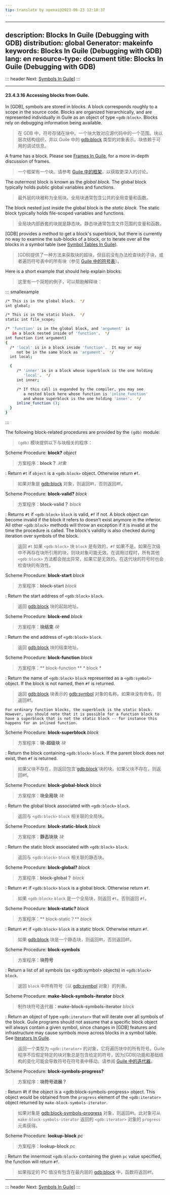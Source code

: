 ```yaml
---
tip: translate by openai@2023-06-23 12:10:37
...
```

---
description: Blocks In Guile (Debugging with GDB)
distribution: global
Generator: makeinfo
keywords: Blocks In Guile (Debugging with GDB)
lang: en
resource-type: document
title: Blocks In Guile (Debugging with GDB)
-------------------------------------------

::: header
Next: [Symbols In Guile](Symbols-In-Guile.html#Symbols-In-Guile)]
:::

---

#### 23.4.3.16 Accessing blocks from Guile.

In [GDB], symbols are stored in blocks. A block corresponds roughly to a scope in the source code. Blocks are organized hierarchically, and are represented individually in Guile as an object of type `<gdb:block>`. Blocks rely on debugging information being available.

> 在 GDB 中，符号存储在块中。一个块大致对应源代码中的一个范围。块以层次结构组织，并以 Guile 中的 [gdb:block](gdb:block) 类型的对象表示。块依赖于可用的调试信息。

A frame has a block. Please see [Frames In Guile](Frames-In-Guile.html#Frames-In-Guile), for a more in-depth discussion of frames.

> 一个框架有一个块。请参考 [Guile 中的框架](Frames-In-Guile.html#Frames-In-Guile)，以获取更深入的讨论。

The outermost block is known as the *global block*. The global block typically holds public global variables and functions.

> 最外层的块被称为全局块。全局块通常包含公共的全局变量和函数。

The block nested just inside the global block is the *static block*. The static block typically holds file-scoped variables and functions.

> 全局块内部嵌套的块就是静态块。静态块通常包含文件范围的变量和函数。

[GDB] provides a method to get a block's superblock, but there is currently no way to examine the sub-blocks of a block, or to iterate over all the blocks in a symbol table (see [Symbol Tables In Guile](Symbol-Tables-In-Guile.html#Symbol-Tables-In-Guile)).

> [GDB]提供了一种方法来获取块的超块，但目前没有办法检查块的子块，或者遍历符号表中的所有块（参见 [Guile 中的符号表](Symbol-Tables-In-Guile.html#Symbol-Tables-In-Guile)）。

Here is a short example that should help explain blocks:

> 这里有一个简短的例子，可以帮助解释块：

::: smallexample

```bash
/* This is in the global block.  */
int global;

/* This is in the static block.  */
static int file_scope;

/* 'function' is in the global block, and 'argument' is
   in a block nested inside of 'function'.  */
int function (int argument)
{
  /* 'local' is in a block inside 'function'.  It may or may
     not be in the same block as 'argument'.  */
  int local;

  {
     /* 'inner' is in a block whose superblock is the one holding
        'local'.  */
     int inner;

     /* If this call is expanded by the compiler, you may see
        a nested block here whose function is 'inline_function'
        and whose superblock is the one holding 'inner'.  */
     inline_function ();
  }
}
```

:::

The following block-related procedures are provided by the `(gdb)` module:

> `(gdb)` 模块提供以下与块相关的程序：

Scheme Procedure: **block?** *object*

> 方案程序：**block？** *对象*

:   Return `#t` if `object` is a `<gdb:block>` object. Otherwise return `#f`.

> 如果对象是 [gdb:block](gdb:block) 对象，则返回#t，否则返回#f。

Scheme Procedure: **block-valid?** *block*

> 方案程序：**block-valid？** *block*

:   Returns `#t` if `<gdb:block>` `block` is valid, `#f` if not. A block object can become invalid if the block it refers to doesn't exist anymore in the inferior. All other `<gdb:block>` methods will throw an exception if it is invalid at the time the procedure is called. The block's validity is also checked during iteration over symbols of the block.

> 返回 `#t` 如果 `<gdb:block>` 块 `block` 是有效的，`#f` 如果不是。如果在次级中不再存在块所引用的块，则块对象可能无效。在调用过程时，所有其他 `<gdb:block>` 方法都会抛出异常，如果它是无效的。在迭代块的符号时也会检查块的有效性。

Scheme Procedure: **block-start** *block*

> 方案程序：**block-start** *block*

:   Return the start address of `<gdb:block>` `block`.

> 返回 [gdb:block](gdb:block) 块的起始地址。

Scheme Procedure: **block-end** *block*

> 方案程序：**块结束** *块*

:   Return the end address of `<gdb:block>` `block`.

> 返回 [gdb:block](gdb:block) 块的结束地址。

Scheme Procedure: **block-function** *block*

> 方案程序：** block-function ** * block *

:   Return the name of `<gdb:block>` `block` represented as a `<gdb:symbol>` object. If the block is not named, then `#f` is returned.

> 返回 [gdb:block](gdb:block) 块表示的 [gdb:symbol](gdb:symbol) 对象的名称。如果块没有命名，则返回#f。

```
For ordinary function blocks, the superblock is the static block. However, you should note that it is possible for a function block to have a superblock that is not the static block -- for instance this happens for an inlined function.
```

Scheme Procedure: **block-superblock** *block*

> 方案程序：**块-超级块** *块*

:   Return the block containing `<gdb:block>` `block`. If the parent block does not exist, then `#f` is returned.

> 如果父块不存在，则返回包含'[gdb:block](gdb:block)'块的块。如果父块不存在，则返回#f。

Scheme Procedure: **block-global-block** *block*

> 方案程序：**块全局块** *块*

:   Return the global block associated with `<gdb:block>` `block`.

> 返回与 `<gdb:block>` `block` 相关联的全局块。

Scheme Procedure: **block-static-block** *block*

> 方案程序：**静态块块** *块*

:   Return the static block associated with `<gdb:block>` `block`.

> 返回与 `<gdb:block>` `block` 相关联的静态块。

Scheme Procedure: **block-global?** *block*

> 方案程序：**block-global？** *block*

:   Return `#t` if `<gdb:block>` `block` is a global block. Otherwise return `#f`.

> 如果 `<gdb:block>` `block` 是一个全局块，则返回 `#t`。否则返回 `#f`。

Scheme Procedure: **block-static?** *block*

> 方案程序：** block-static？** *block*

:   Return `#t` if `<gdb:block>` `block` is a static block. Otherwise return `#f`.

> 如果 [gdb:block](gdb:block) 块是一个静态块，则返回#t，否则返回#f。

Scheme Procedure: **block-symbols**

> 方案程序：**块符号**

:   Return a list of all symbols (as \<gdb:symbol\> objects) in `<gdb:block>` `block`.

> 返回 `block` 中所有符号（以 [gdb:symbol](gdb:symbol) 对象）的列表。

Scheme Procedure: **make-block-symbols-iterator** *block*

> 制作块符号迭代器：**make-block-symbols-iterator** *block*

:   Return an object of type `<gdb:iterator>` that will iterate over all symbols of the block. Guile programs should not assume that a specific block object will always contain a given symbol, since changes in [GDB] features and infrastructure may cause symbols move across blocks in a symbol table. See [Iterators In Guile](Iterators-In-Guile.html#Iterators-In-Guile).

> 返回一个类型为 `<gdb:iterator>` 的对象，它将遍历块中的所有符号。Guile 程序不应假定特定的块对象总是包含给定的符号，因为[GDB]功能和基础结构的变化可能会导致符号在符号表中移动。请参阅 [Guile 中的迭代器](Iterators-In-Guile.html#Iterators-In-Guile)。

Scheme Procedure: **block-symbols-progress?**

> 方案程序：**块符号进展？**

:   Return #t if the object is a \<gdb:block-symbols-progress\> object. This object would be obtained from the `progress` element of the `<gdb:iterator>` object returned by `make-block-symbols-iterator`.

> 如果对象是 [gdb:block-symbols-progress](gdb:block-symbols-progress) 对象，则返回#t。此对象可从 `make-block-symbols-iterator` 返回的 `<gdb:iterator>` 对象的 `progress` 元素获得。

Scheme Procedure: **lookup-block** *pc*

> 方案程序：**lookup-block** *pc*

:   Return the innermost `<gdb:block>` containing the given `pc` value specified, the function will return `#f`.

> 如果指定的 PC 值没有包含在最内层的 [gdb:block](gdb:block) 中，函数将返回#f。

---

::: header
Next: [Symbols In Guile](Symbols-In-Guile.html#Symbols-In-Guile)]
:::
